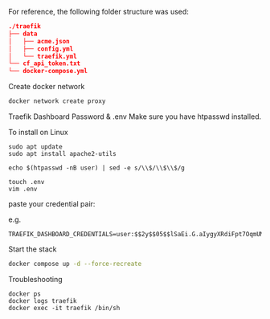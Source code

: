 For reference, the following folder structure was used:

```json
./traefik
├── data
│   ├── acme.json
│   ├── config.yml
│   └── traefik.yml
└── cf_api_token.txt
└── docker-compose.yml
```

Create docker network

```bash
docker network create proxy
```

Traefik Dashboard Password & .env
Make sure you have htpasswd installed.

To install on Linux

```
sudo apt update
sudo apt install apache2-utils
```

```
echo $(htpasswd -nB user) | sed -e s/\\$/\\$\\$/g
```

```
touch .env
vim .env
```

paste your credential pair:

e.g.

```
TRAEFIK_DASHBOARD_CREDENTIALS=user:$$2y$$05$$lSaEi.G.aIygyXRdiFpt7OqmUMW9QUG5I1N.j0bXoXxIjxQmoGOWu
```

Start the stack

```bash
docker compose up -d --force-recreate
```

Troubleshooting

```
docker ps
docker logs traefik
docker exec -it traefik /bin/sh
```
